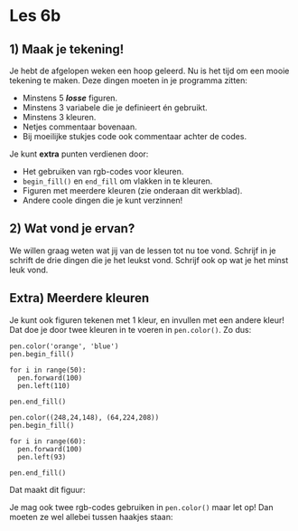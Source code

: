 # Les 6b

## 1\) Maak je tekening!

Je hebt de afgelopen weken een hoop geleerd. Nu is het tijd om een mooie tekening te maken.
Deze dingen moeten in je programma zitten:

* Minstens 5 _**losse**_ figuren.
* Minstens 3 variabele die je definieert én gebruikt.
* Minstens 3 kleuren.
* Netjes commentaar bovenaan.
* Bij moeilijke stukjes code ook commentaar achter de codes.

Je kunt **extra** punten verdienen door:

* Het gebruiken van rgb-codes voor kleuren.
* `begin_fill()` en `end_fill` om vlakken in te kleuren.
* Figuren met meerdere kleuren \(zie onderaan dit werkblad\).
* Andere coole dingen die je kunt verzinnen!

## 2\) Wat vond je ervan?

We willen graag weten wat jij van de lessen tot nu toe vond.
Schrijf in je schrift de drie dingen die je het leukst vond. Schrijf ook op wat je het minst leuk vond.

## Extra\) Meerdere kleuren

Je kunt ook figuren tekenen met 1 kleur, en invullen met een andere kleur!
Dat doe je door twee kleuren in te voeren in `pen.color()`. Zo dus:

```text
pen.color('orange', 'blue')
pen.begin_fill()
​
for i in range(50):
  pen.forward(100)
  pen.left(110)
​
pen.end_fill()
```

```text
pen.color((248,24,148), (64,224,208))
pen.begin_fill()
​
for i in range(60):
  pen.forward(100)
  pen.left(93)
​
pen.end_fill()
```

Dat maakt dit figuur:

Je mag ook twee rgb-codes gebruiken in `pen.color()` maar let op! Dan moeten ze wel allebei tussen haakjes staan:

